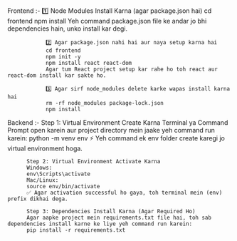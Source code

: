 Frontend :-     1️⃣ Node Modules Install Karna (agar package.json hai)
                cd frontend
                npm install
                Yeh command package.json file ke andar jo bhi dependencies hain, unko install kar degi.
                
                2️⃣ Agar package.json nahi hai aur naya setup karna hai
                cd frontend
                npm init -y
                npm install react react-dom
                Agar tum React project setup kar rahe ho toh react aur react-dom install kar sakte ho.
                
                3️⃣ Agar sirf node_modules delete karke wapas install karna hai
                rm -rf node_modules package-lock.json
                npm install


Backend :- Step 1: Virtual Environment Create Karna
          Terminal ya Command Prompt open karein aur project directory mein jaake yeh command run karein:
          python -m venv env
          ⚡ Yeh command ek env folder create karegi jo virtual environment hoga.
          
          Step 2: Virtual Environment Activate Karna
          Windows:
          env\Scripts\activate
          Mac/Linux:
          source env/bin/activate
          ✅ Agar activation successful ho gaya, toh terminal mein (env) prefix dikhai dega.
          
          Step 3: Dependencies Install Karna (Agar Required Ho)
          Agar aapke project mein requirements.txt file hai, toh sab dependencies install karne ke liye yeh command run karein:
          pip install -r requirements.txt
